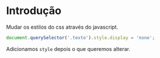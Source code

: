 # Introdução
Mudar os estilos do css através do javascript.

```javascript
document.querySelector('.texto').style.display = 'none';
```

Adicionamos `style` depois o que queremos alterar.